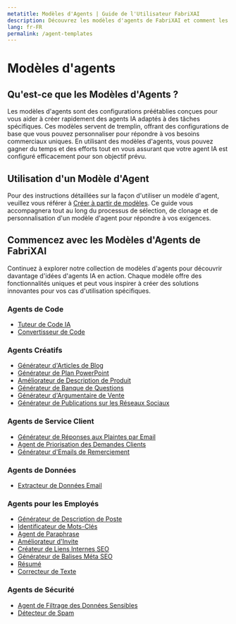 ```yaml
---
metatitle: Modèles d'Agents | Guide de l'Utilisateur FabriXAI
description: Découvrez les modèles d'agents de FabriXAI et comment les utiliser pour créer des agents IA personnalisés sans effort.
lang: fr-FR
permalink: /agent-templates
---
```


# Modèles d'agents

## Qu'est-ce que les Modèles d'Agents ?

Les modèles d'agents sont des configurations préétablies conçues pour vous aider à créer rapidement des agents IA adaptés à des tâches spécifiques. Ces modèles servent de tremplin, offrant des configurations de base que vous pouvez personnaliser pour répondre à vos besoins commerciaux uniques. En utilisant des modèles d'agents, vous pouvez gagner du temps et des efforts tout en vous assurant que votre agent IA est configuré efficacement pour son objectif prévu.

## Utilisation d'un Modèle d'Agent

Pour des instructions détaillées sur la façon d'utiliser un modèle d'agent, veuillez vous référer à [Créer à partir de modèles](/fr-fr/create-from-templates/). Ce guide vous accompagnera tout au long du processus de sélection, de clonage et de personnalisation d'un modèle d'agent pour répondre à vos exigences.

## Commencez avec les Modèles d'Agents de FabriXAI

Continuez à explorer notre collection de modèles d'agents pour découvrir davantage d'idées d'agents IA en action. Chaque modèle offre des fonctionnalités uniques et peut vous inspirer à créer des solutions innovantes pour vos cas d'utilisation spécifiques.

### Agents de Code

- [Tuteur de Code IA](/fr-fr/agent-templates/ai-code-tutor)
- [Convertisseur de Code](/fr-fr/agent-templates/code-convertor)

### Agents Créatifs

- [Générateur d'Articles de Blog](/fr-fr/agent-templates/blog-post-generator)
- [Générateur de Plan PowerPoint](/fr-fr/agent-templates/powerpoint-outline-generator)
- [Améliorateur de Description de Produit](/fr-fr/agent-templates/product-description-enhancer)
- [Générateur de Banque de Questions](/fr-fr/agent-templates/question-bank-generator)
- [Générateur d'Argumentaire de Vente](/fr-fr/agent-templates/sales-pitch-generator)
- [Générateur de Publications sur les Réseaux Sociaux](/fr-fr/agent-templates/social-media-post-generator)

### Agents de Service Client

- [Générateur de Réponses aux Plaintes par Email](/fr-fr/agent-templates/complaint-response-email-generator)
- [Agent de Priorisation des Demandes Clients](/fr-fr/agent-templates/customer-inquiry-prioritizing-agent)
- [Générateur d'Emails de Remerciement](/fr-fr/agent-templates/thank-you-email-generator)

### Agents de Données

- [Extracteur de Données Email](/fr-fr/agent-templates/email-data-extractor)

### Agents pour les Employés

- [Générateur de Description de Poste](/fr-fr/agent-templates/job-description-generator)
- [Identificateur de Mots-Clés](/fr-fr/agent-templates/keywords-identifier)
- [Agent de Paraphrase](/fr-fr/agent-templates/paraphrasing-agent)
- [Améliorateur d'Invite](/fr-fr/agent-templates/prompt-enhancer)
- [Créateur de Liens Internes SEO](/fr-fr/agent-templates/seo-internal-link-builder)
- [Générateur de Balises Méta SEO](/fr-fr/agent-templates/seo-meta-tags-generator)
- [Résumé](/fr-fr/agent-templates/summarizer)
- [Correcteur de Texte](/fr-fr/agent-templates/writing-proofreader)

### Agents de Sécurité

- [Agent de Filtrage des Données Sensibles](/fr-fr/agent-templates/sensitive-data-filtering-agent)
- [Détecteur de Spam](/fr-fr/agent-templates/spam-detector)